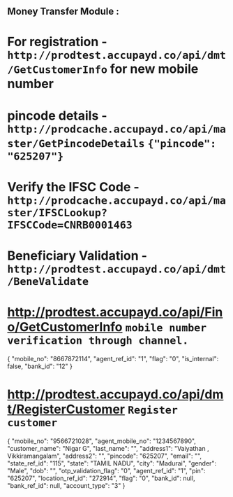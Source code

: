 ## Money Transfer Module :

# For registration - `http://prodtest.accupayd.co/api/dmt/GetCustomerInfo` for new mobile number

# pincode details - `http://prodcache.accupayd.co/api/master/GetPincodeDetails` `{"pincode": "625207"}`

# Verify the IFSC Code - `http://prodcache.accupayd.co/api/master/IFSCLookup?IFSCCode=CNRB0001463`

# Beneficiary Validation - `http://prodtest.accupayd.co/api/dmt/BeneValidate`

# http://prodtest.accupayd.co/api/Fino/GetCustomerInfo `mobile number verification through channel.`

{
"mobile_no": "8667872114",
"agent_ref_id": "1",
"flag": "0",
"is_internal": false,
"bank_id": "12"
}

# http://prodtest.accupayd.co/api/dmt/RegisterCustomer `Register customer `

{
"mobile_no": "9566721028",
"agent_mobile_no": "1234567890",
"customer_name": "Nigar G",
"last_name": "",
"address1": "Vaiyathan , Vikkiramangalam",
"address2": "",
"pincode": "625207",
"email": "",
"state_ref_id": "115",
"state": "TAMIL NADU",
"city": "Madurai",
"gender": "Male",
"dob": "",
"otp_validation_flag": "0",
"agent_ref_id": "1",
"pin": "625207",
"location_ref_id": "272914",
"flag": "0",
"bank_id": null,
"bank_ref_id": null,
"account_type": "3"
}
